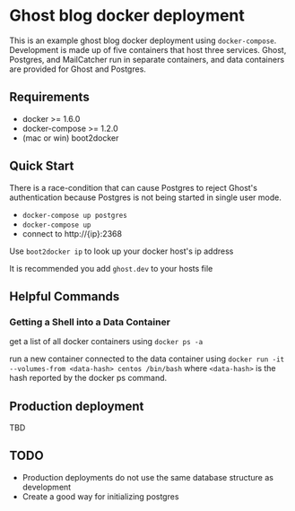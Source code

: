 # Ghost blog docker deployment
This is an example ghost blog docker deployment using `docker-compose`. Development is made up of five
containers that host three services. Ghost, Postgres, and MailCatcher run in separate containers, and data
containers are provided for Ghost and Postgres.

## Requirements
* docker >= 1.6.0
* docker-compose >= 1.2.0
* (mac or win) boot2docker

## Quick Start
There is a race-condition that can cause Postgres to reject Ghost's authentication because Postgres is not
being started in single user mode.

* `docker-compose up postgres`
* `docker-compose up`
* connect to http://{ip}:2368

Use `boot2docker ip` to look up your docker host's ip address

It is recommended you add `ghost.dev` to your hosts file

## Helpful Commands
### Getting a Shell into a Data Container
get a list of all docker containers using `docker ps -a`

run a new container connected to the data container using
`docker run -it --volumes-from <data-hash> centos /bin/bash`
where `<data-hash>` is the hash reported by the docker ps command.

## Production deployment
TBD

## TODO
* Production deployments do not use the same database structure as development
* Create a good way for initializing postgres
